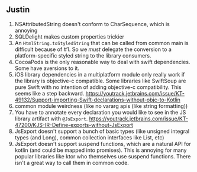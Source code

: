 ## Justin

1. NSAttributedString doesn't conform to CharSequence, which is annoying
2. SQLDelight makes custom properties trickier
3. An `HtmlString.toStyledString` that can be called from common main is difficult because of #1. So we _must_ delegate the conversion to a platform-specific styled string to the library consumers.
4. CocoaPods is the only reasonable way to deal with swift dependencies. Some have aversions to it.
5. iOS library dependencies in a multiplatform module only really work if the library is objective-c compatible. Some libraries like SwiftSoup are pure Swift with no intention of adding objective-c compatibility. This seems like a step backward. https://youtrack.jetbrains.com/issue/KT-49132/Support-importing-Swift-declarations-without-objc-to-Kotlin
6. common module weirdness (like no vararg apis (like string formatting))
7. You have to annotate every declaration you would like to see in the JS library artifact with `@JsExport`. https://youtrack.jetbrains.com/issue/KT-47200/KJS-IR-Define-exports-without-JsExport
8. JsExport doesn't support a bunch of basic types (like unsigned integral types (and Long), common collection interfaces like List<T>, etc)
9. JsExport doesn't support suspend functions, which are a natural API for kotlin (and could be mapped into promises). This is annoying for many popular libraries like ktor who themselves use suspend functions. There isn't a great way to call them in common code.

